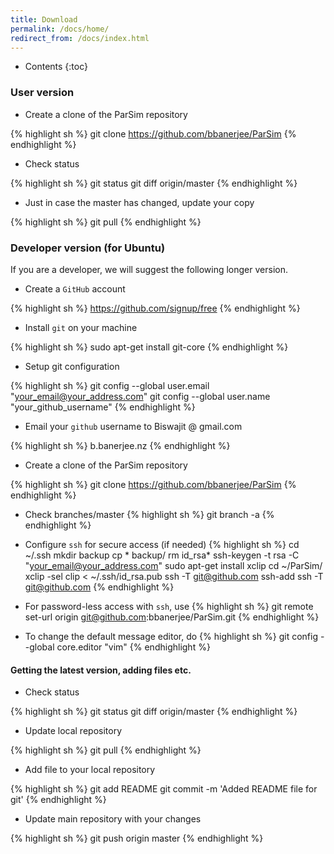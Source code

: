 ```yaml
---
title: Download
permalink: /docs/home/
redirect_from: /docs/index.html
---
```


* Contents
{:toc}

### User version

* Create a clone of the ParSim repository

{% highlight sh %}
   git clone https://github.com/bbanerjee/ParSim
{% endhighlight %}

* Check status

{% highlight sh %}
  git status
  git diff origin/master
{% endhighlight %}

* Just in case the master has changed, update your copy

{% highlight sh %}
  git pull
{% endhighlight %}

### Developer version (for Ubuntu)

If you are a developer, we will suggest the following longer version.

* Create a `GitHub` account

{% highlight sh %}
   https://github.com/signup/free
{% endhighlight %}

* Install `git` on your machine

{% highlight sh %}
   sudo apt-get install git-core
{% endhighlight %}

* Setup git configuration

{% highlight sh %}
   git config --global user.email "your_email@your_address.com"
   git config --global user.name "your_github_username"
{% endhighlight %}

* Email your `github` username to Biswajit @ gmail.com

{% highlight sh %}
   b.banerjee.nz
{% endhighlight %}

* Create a clone of the ParSim repository

{% highlight sh %}
   git clone https://github.com/bbanerjee/ParSim
{% endhighlight %}

* Check branches/master
{% highlight sh %}
  git branch -a
{% endhighlight %}

* Configure `ssh` for secure access (if needed)
{% highlight sh %}
  cd ~/.ssh
  mkdir backup
  cp * backup/
  rm id_rsa*
  ssh-keygen -t rsa -C "your_email@your_address.com"
  sudo apt-get install xclip
  cd ~/ParSim/
  xclip -sel clip < ~/.ssh/id_rsa.pub
  ssh -T git@github.com
  ssh-add
  ssh -T git@github.com
{% endhighlight %}

* For password-less access with `ssh`, use
{% highlight sh %}
  git remote set-url origin git@github.com:bbanerjee/ParSim.git
{% endhighlight %}

* To change the default message editor, do
{% highlight sh %}
  git config --global core.editor "vim"
{% endhighlight %}

#### Getting the latest version, adding files etc.
* Check status

{% highlight sh %}
  git status
  git diff origin/master
{% endhighlight %}

* Update local repository

{% highlight sh %}
  git pull
{% endhighlight %}

* Add file to your local repository

{% highlight sh %}
  git add README
  git commit -m 'Added README file for git'
{% endhighlight %}

* Update main repository with your changes

{% highlight sh %}
  git push origin master
{% endhighlight %}



